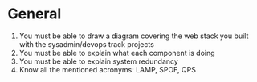 # General
1. You must be able to draw a diagram covering the web stack you built with the sysadmin/devops track projects
1. You must be able to explain what each component is doing
1. You must be able to explain system redundancy
1. Know all the mentioned acronyms: LAMP, SPOF, QPS
